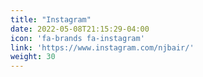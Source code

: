 ```yaml
---
title: "Instagram"
date: 2022-05-08T21:15:29-04:00
icon: 'fa-brands fa-instagram'
link: 'https://www.instagram.com/njbair/'
weight: 30
---
```


